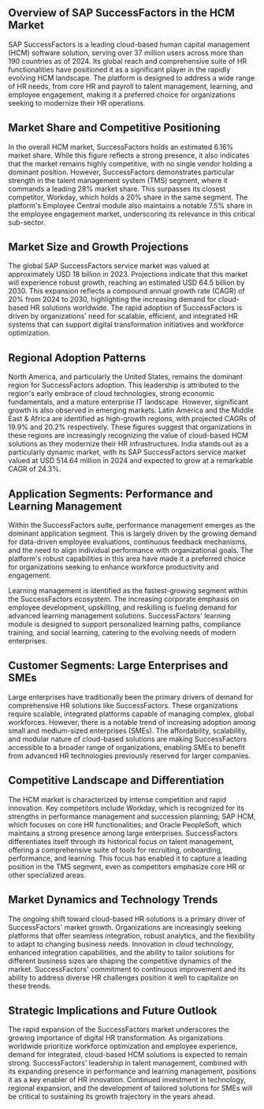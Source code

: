 ## Overview of SAP SuccessFactors in the HCM Market
SAP SuccessFactors is a leading cloud-based human capital management (HCM) software solution, serving over 37 million users across more than 190 countries as of 2024. Its global reach and comprehensive suite of HR functionalities have positioned it as a significant player in the rapidly evolving HCM landscape. The platform is designed to address a wide range of HR needs, from core HR and payroll to talent management, learning, and employee engagement, making it a preferred choice for organizations seeking to modernize their HR operations.

## Market Share and Competitive Positioning
In the overall HCM market, SuccessFactors holds an estimated 6.16% market share. While this figure reflects a strong presence, it also indicates that the market remains highly competitive, with no single vendor holding a dominant position. However, SuccessFactors demonstrates particular strength in the talent management system (TMS) segment, where it commands a leading 28% market share. This surpasses its closest competitor, Workday, which holds a 20% share in the same segment. The platform's Employee Central module also maintains a notable 7.5% share in the employee engagement market, underscoring its relevance in this critical sub-sector.

## Market Size and Growth Projections
The global SAP SuccessFactors service market was valued at approximately USD 18 billion in 2023. Projections indicate that this market will experience robust growth, reaching an estimated USD 64.5 billion by 2030. This expansion reflects a compound annual growth rate (CAGR) of 20% from 2024 to 2030, highlighting the increasing demand for cloud-based HR solutions worldwide. The rapid adoption of SuccessFactors is driven by organizations' need for scalable, efficient, and integrated HR systems that can support digital transformation initiatives and workforce optimization.

## Regional Adoption Patterns
North America, and particularly the United States, remains the dominant region for SuccessFactors adoption. This leadership is attributed to the region's early embrace of cloud technologies, strong economic fundamentals, and a mature enterprise IT landscape. However, significant growth is also observed in emerging markets. Latin America and the Middle East & Africa are identified as high-growth regions, with projected CAGRs of 19.9% and 20.2% respectively. These figures suggest that organizations in these regions are increasingly recognizing the value of cloud-based HCM solutions as they modernize their HR infrastructures. India stands out as a particularly dynamic market, with its SAP SuccessFactors service market valued at USD 514.64 million in 2024 and expected to grow at a remarkable CAGR of 24.3%.

## Application Segments: Performance and Learning Management
Within the SuccessFactors suite, performance management emerges as the dominant application segment. This is largely driven by the growing demand for data-driven employee evaluations, continuous feedback mechanisms, and the need to align individual performance with organizational goals. The platform's robust capabilities in this area have made it a preferred choice for organizations seeking to enhance workforce productivity and engagement.

Learning management is identified as the fastest-growing segment within the SuccessFactors ecosystem. The increasing corporate emphasis on employee development, upskilling, and reskilling is fueling demand for advanced learning management solutions. SuccessFactors' learning module is designed to support personalized learning paths, compliance training, and social learning, catering to the evolving needs of modern enterprises.

## Customer Segments: Large Enterprises and SMEs
Large enterprises have traditionally been the primary drivers of demand for comprehensive HR solutions like SuccessFactors. These organizations require scalable, integrated platforms capable of managing complex, global workforces. However, there is a notable trend of increasing adoption among small and medium-sized enterprises (SMEs). The affordability, scalability, and modular nature of cloud-based solutions are making SuccessFactors accessible to a broader range of organizations, enabling SMEs to benefit from advanced HR technologies previously reserved for larger companies.

## Competitive Landscape and Differentiation
The HCM market is characterized by intense competition and rapid innovation. Key competitors include Workday, which is recognized for its strengths in performance management and succession planning; SAP HCM, which focuses on core HR functionalities; and Oracle PeopleSoft, which maintains a strong presence among large enterprises. SuccessFactors differentiates itself through its historical focus on talent management, offering a comprehensive suite of tools for recruiting, onboarding, performance, and learning. This focus has enabled it to capture a leading position in the TMS segment, even as competitors emphasize core HR or other specialized areas.

## Market Dynamics and Technology Trends
The ongoing shift toward cloud-based HR solutions is a primary driver of SuccessFactors' market growth. Organizations are increasingly seeking platforms that offer seamless integration, robust analytics, and the flexibility to adapt to changing business needs. Innovation in cloud technology, enhanced integration capabilities, and the ability to tailor solutions for different business sizes are shaping the competitive dynamics of the market. SuccessFactors' commitment to continuous improvement and its ability to address diverse HR challenges position it well to capitalize on these trends.

## Strategic Implications and Future Outlook
The rapid expansion of the SuccessFactors market underscores the growing importance of digital HR transformation. As organizations worldwide prioritize workforce optimization and employee experience, demand for integrated, cloud-based HCM solutions is expected to remain strong. SuccessFactors' leadership in talent management, combined with its expanding presence in performance and learning management, positions it as a key enabler of HR innovation. Continued investment in technology, regional expansion, and the development of tailored solutions for SMEs will be critical to sustaining its growth trajectory in the years ahead.